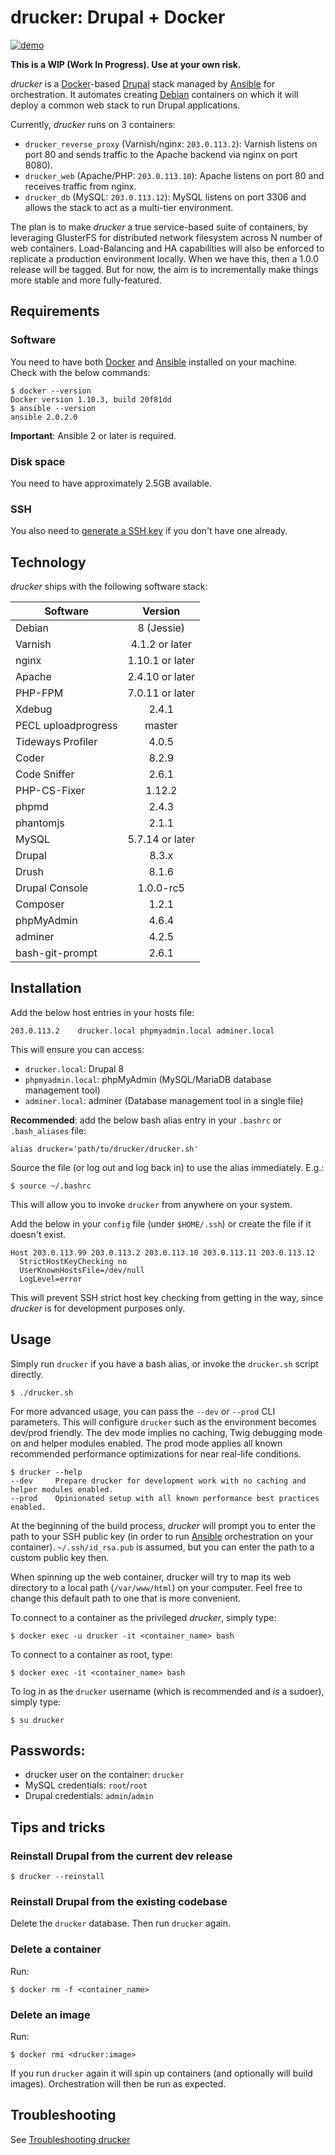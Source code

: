 # drucker: Drupal + Docker

[![demo](https://asciinema.org/a/87543.png)](https://asciinema.org/a/87543)

**This is a WIP (Work In Progress). Use at your own risk.**

_drucker_ is a [Docker](https://www.docker.com)-based [Drupal](https://www.drupal.org) stack managed by [Ansible](https://www.ansible.com) for orchestration. It automates creating [Debian](https://www.debian.org) containers on which it will deploy a common web stack to run Drupal applications.

Currently, _drucker_ runs on 3 containers:

* `drucker_reverse_proxy` (Varnish/nginx: `203.0.113.2`): Varnish listens on port 80 and sends traffic to the Apache backend via nginx on port 8080).
* `drucker_web` (Apache/PHP: `203.0.113.10`): Apache listens on port 80 and receives traffic from nginx.
* `drucker_db` (MySQL: `203.0.113.12`): MySQL listens on port 3306 and allows the stack to act as a multi-tier environment.

The plan is to make _drucker_ a true service-based suite of containers, by leveraging GlusterFS for distributed network filesystem across N number of web containers. Load-Balancing and HA capabilities will also be enforced to replicate a production environment locally. When we have this, then a 1.0.0 release will be tagged. But for now, the aim is to incrementally make things more stable and more fully-featured.

## Requirements

### Software

You need to have both [Docker](https://www.docker.com/) and [Ansible](https://www.ansible.com/) installed on your machine. Check with the below commands:

```
$ docker --version
Docker version 1.10.3, build 20f81dd
$ ansible --version
ansible 2.0.2.0
```

**Important**: Ansible 2 or later is required.

### Disk space

You need to have approximately 2.5GB available.

### SSH

You also need to [generate a SSH key](https://help.github.com/articles/generating-a-new-ssh-key-and-adding-it-to-the-ssh-agent/) if you don't have one already.

## Technology

_drucker_ ships with the following software stack:

| Software            | Version         |
| --------------------|:---------------:|
| Debian              | 8 (Jessie)      |
| Varnish             | 4.1.2 or later  |
| nginx               | 1.10.1 or later |
| Apache              | 2.4.10 or later |
| PHP-FPM             | 7.0.11 or later |
| Xdebug              | 2.4.1           |
| PECL uploadprogress | master          |
| Tideways Profiler   | 4.0.5           |
| Coder               | 8.2.9           |
| Code Sniffer        | 2.6.1           |
| PHP-CS-Fixer        | 1.12.2          |
| phpmd               | 2.4.3           |
| phantomjs           | 2.1.1           |
| MySQL               | 5.7.14 or later |
| Drupal              | 8.3.x           |
| Drush               | 8.1.6           |
| Drupal Console      | 1.0.0-rc5       |
| Composer            | 1.2.1           |
| phpMyAdmin          | 4.6.4           |
| adminer             | 4.2.5           |
| bash-git-prompt     | 2.6.1           |

## Installation

Add the below host entries in your hosts file:

```
203.0.113.2    drucker.local phpmyadmin.local adminer.local
```

This will ensure you can access:

* `drucker.local`: Drupal 8
* `phpmyadmin.local`: phpMyAdmin (MySQL/MariaDB database management tool)
* `adminer.local`: adminer (Database management tool in a single file)

**Recommended**: add the below bash alias entry in your `.bashrc` or `.bash_aliases` file:

```
alias drucker='path/to/drucker/drucker.sh'
```

Source the file (or log out and log back in) to use the alias immediately. E.g.:

```
$ source ~/.bashrc
```

This will allow you to invoke `drucker` from anywhere on your system.

Add the below in your `config` file (under `$HOME/.ssh`) or create the file if it doesn't exist.

```
Host 203.0.113.99 203.0.113.2 203.0.113.10 203.0.113.11 203.0.113.12
  StrictHostKeyChecking no
  UserKnownHostsFile=/dev/null
  LogLevel=error
```

This will prevent SSH strict host key checking from getting in the way, since _drucker_ is for development purposes only.

## Usage

Simply run `drucker` if you have a bash alias, or invoke the `drucker.sh` script directly.

```
$ ./drucker.sh
```

For more advanced usage, you can pass the `--dev` or `--prod` CLI parameters. This will configure `drucker` such as the environment becomes dev/prod friendly. The dev mode implies no caching, Twig debugging mode on and helper modules enabled. The prod mode applies all known recommended performance optimizations for near real-life conditions.

```
$ drucker --help
--dev     Prepare drucker for development work with no caching and helper modules enabled.
--prod    Opinionated setup with all known performance best practices enabled.
```

At the beginning of the build process, _drucker_ will prompt you to enter the path to your SSH public key (in order to run [Ansible](https://www.ansible.com/) orchestration on your container). `~/.ssh/id_rsa.pub` is assumed, but you can enter the path to a custom public key then.

When spinning up the web container, drucker will try to map its web directory to a local path (`/var/www/html`) on your computer. Feel free to change this default path to one that is more convenient.

To connect to a container as the privileged _drucker_, simply type:

```
$ docker exec -u drucker -it <container_name> bash
```

To connect to a container as root, type:

```
$ docker exec -it <container_name> bash
```

To log in as the `drucker` username (which is recommended and _is_ a sudoer), simply type:

```
$ su drucker
```

## Passwords:

* drucker user on the container: `drucker`
* MySQL credentials: `root`/`root`
* Drupal credentials: `admin`/`admin`

## Tips and tricks

### Reinstall Drupal from the current dev release

```
$ drucker --reinstall
```

### Reinstall Drupal from the existing codebase

Delete the `drucker` database. Then run `drucker` again.

### Delete a container

Run:

```
$ docker rm -f <container_name>
```

### Delete an image

Run:

```
$ docker rmi <drucker:image>
```

If you run `drucker` again it will spin up containers (and optionally will build images). Orchestration will then be run as expected.

## Troubleshooting

See [Troubleshooting drucker](https://github.com/anavarre/drucker/wiki/Troubleshooting-drucker)

